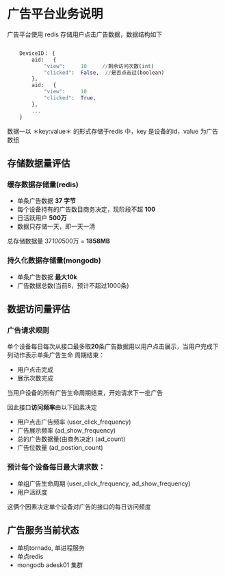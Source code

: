 
# 广告平台业务说明

广告平台使用 redis 存储用户点击广告数据，数据结构如下

```python

    DeviceID： {
        aid:   {
            "view":     10     //剩余访问次数(int)
            "clicked":  False,  //是否点击过(boolean)
        },
        aid:   {
            "view":     10
            "clicked":  True,
        },
        ...
    }

```

数据一以 ＊key:value＊ 的形式存储于redis 中，key 是设备的id，value 为广告数组

## 存储数据量评估


### 缓存数据存储量(redis)

- 单条广告数据 **37 字节**
- 每个设备持有的广告数目商务决定，现阶段不超 **100**
- 日活跃用户 **500万**
- 数据只存储一天，即一天一清

总存储数据量 37*100*500万 = **1858MB**


### 持久化数据存储量(mongodb)

- 单条广告数据 **最大10k**
- 广告数据总数(当前8，预计不超过1000条)


## 数据访问量评估


### 广告请求规则

单个设备每日每次从接口最多取**20**条广告数据用以用户点击展示，当用户完成下列动作表示单条广告生命
周期结束：

- 用户点击完成
- 展示次数完成

当用户设备的所有广告生命周期结束，开始请求下一批广告

因此接口**访问频率**由以下因素决定

- 用户点击广告频率 (user_click_frequency)
- 广告展示频率  (ad_show_frequency)
- 总的广告数据量(由商务决定) (ad_count)
- 广告位数量 (ad_postion_count)


### 预计每个设备每日最大请求数：

 - 单组广告生命周期 (user_click_frequency, ad_show_frequency)
 - 用户活跃度

这俩个因素决定单个设备对广告的接口的每日访问频度


## 广告服务当前状态

 - 单机tornado, 单进程服务
 - 单点redis
 - mongodb adesk01 集群
